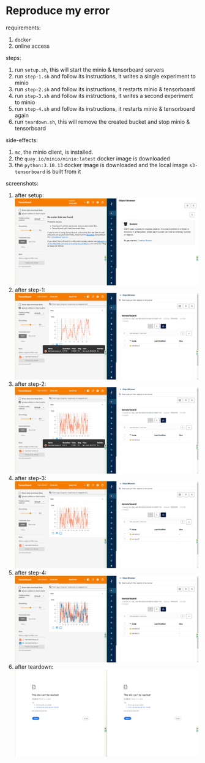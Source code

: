 # Reproduce my error
requirements:
1. `docker`
2. online access

steps:
1. run `setup.sh`, this will start the minio & tensorboard servers
2. run `step-1.sh` and follow its instructions, it writes a single experiment to minio
3. run `step-2.sh` and follow its instructions, it restarts minio & tensorboard
4. run `step-3.sh` and follow its instructions, it writes a second experiment to minio
5. run `step-4.sh` and follow its instructions, it restarts minio & tensorboard again
6. run `teardown.sh`, this will remove the created bucket and stop minio & tensorboard

side-effects:
1. `mc`, the minio client, is installed.
2. the `quay.io/minio/minio:latest` docker image is downloaded
3. the `python:3.10.13` docker image is downloaded and the local image `s3-tensorboard` is built from it

screenshots:
1. after setup: <br/> ![after setup](screenshots/setup.png)
2. after step-1: <br/> ![after step-1](screenshots/step-1.png)
3. after step-2: <br/> ![after step-2](screenshots/step-2.png)
4. after step-3: <br/> ![after step-3](screenshots/step-3.png)
5. after step-4: <br/> ![after step-4](screenshots/step-4.png)
6. after teardown: <br/> ![after teardown](screenshots/teardown.png)
